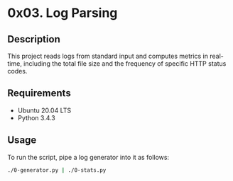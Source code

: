 # 0x03. Log Parsing

## Description
This project reads logs from standard input and computes metrics in real-time, including the total file size and the frequency of specific HTTP status codes.

## Requirements
- Ubuntu 20.04 LTS
- Python 3.4.3

## Usage
To run the script, pipe a log generator into it as follows:
```bash
./0-generator.py | ./0-stats.py

